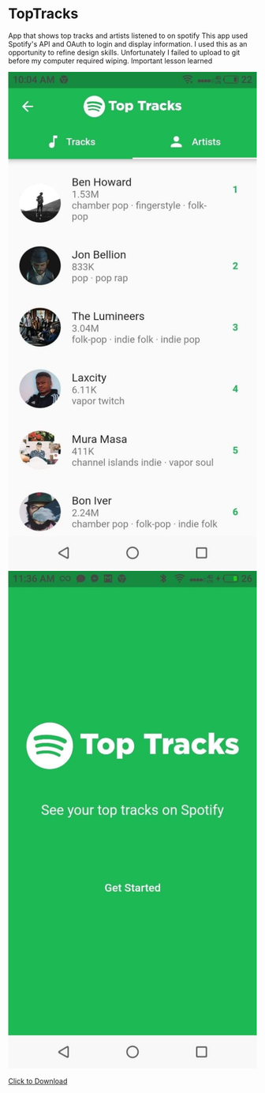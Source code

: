 # TopTracks
App that shows top tracks and artists listened to on spotify
This app used Spotify's API and OAuth to login and display information.
I used this as an opportunity to refine design skills. Unfortunately I failed to upload to git before my computer required wiping. Important lesson learned

![](87503691_222350735552569_1658109589620523008_n.jpg)
![](89562559_624152301699969_2055141005027442688_n.jpg)

<a href="top_tracks.apk" download>Click to Download</a>
